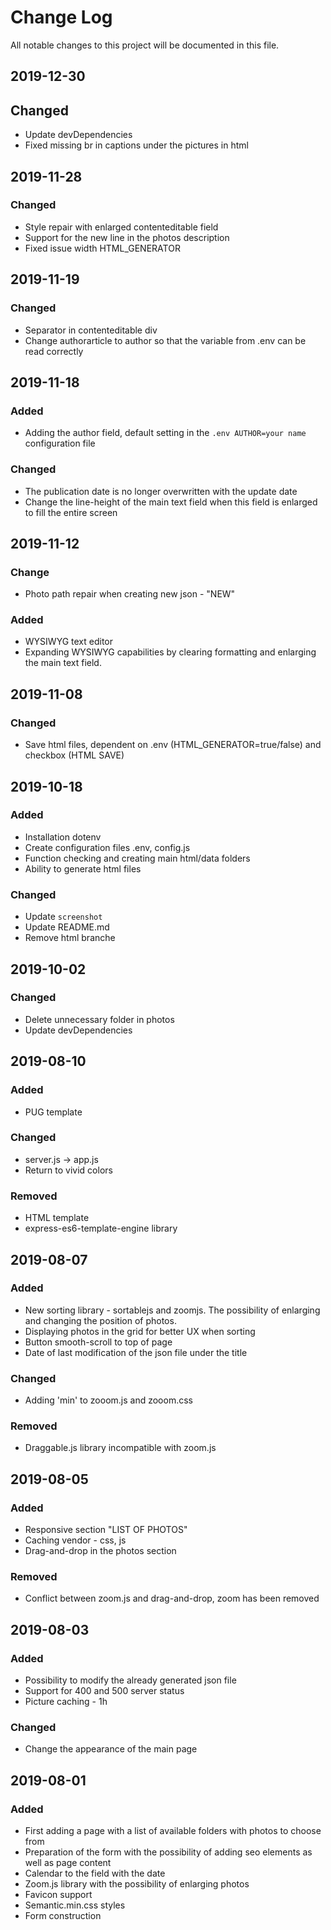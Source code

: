 # Change Log
All notable changes to this project will be documented in this file.

## 2019-12-30
## Changed
- Update devDependencies
- Fixed missing br in captions under the pictures in html 

## 2019-11-28
### Changed
- Style repair with enlarged contenteditable field
- Support for the new line in the photos description
- Fixed issue width HTML_GENERATOR

## 2019-11-19
### Changed
- Separator in contenteditable div
- Change authorarticle to author so that the variable from .env can be read correctly

## 2019-11-18
### Added
- Adding the author field, default setting in the `.env AUTHOR=your name` configuration file

### Changed
- The publication date is no longer overwritten with the update date
- Change the line-height of the main text field when this field is enlarged to fill the entire screen

## 2019-11-12
### Change
- Photo path repair when creating new json - "NEW"

### Added
- WYSIWYG text editor
- Expanding WYSIWYG capabilities by clearing formatting and enlarging the main text field.

## 2019-11-08
### Changed
- Save html files, dependent on .env (HTML_GENERATOR=true/false) and checkbox (HTML SAVE)

## 2019-10-18
### Added
- Installation dotenv
- Create configuration files .env, config.js
- Function checking and creating main html/data folders
- Ability to generate html files

### Changed 
- Update `screenshot`
- Update README.md
- Remove html branche

## 2019-10-02
### Changed
- Delete unnecessary folder in photos
- Update devDependencies

## 2019-08-10
### Added
- PUG template

### Changed
- server.js -> app.js
- Return to vivid colors

### Removed
- HTML template
- express-es6-template-engine library

## 2019-08-07
### Added
- New sorting library - sortablejs and zoomjs. The possibility of enlarging and changing the position of photos.
- Displaying photos in the grid for better UX when sorting
- Button smooth-scroll to top of page
- Date of last modification of the json file under the title

### Changed
- Adding 'min' to zooom.js and zooom.css

### Removed
- Draggable.js library incompatible with zoom.js

## 2019-08-05
### Added 
- Responsive section "LIST OF PHOTOS"
- Caching vendor - css, js
- Drag-and-drop in the photos section

### Removed
- Conflict between zoom.js and drag-and-drop, zoom has been removed

## 2019-08-03
### Added
- Possibility to modify the already generated json file
- Support for 400 and 500 server status
- Picture caching - 1h

### Changed
- Change the appearance of the main page

## 2019-08-01
### Added
- First adding a page with a list of available folders with photos to choose from
- Preparation of the form with the possibility of adding seo elements as well as page content
- Calendar to the field with the date
- Zoom.js library with the possibility of enlarging photos
- Favicon support
- Semantic.min.css styles
- Form construction